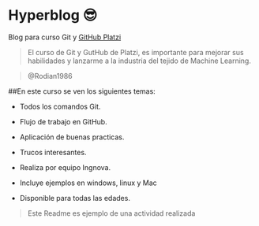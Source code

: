 # Hyperblog 😎
Blog para curso Git y [GitHub Platzi](https://platzi.com/cursos/git-github/ "GitHub Platzi")
>El curso de Git y GutHub de Platzi, es importante para mejorar sus habilidades y lanzarme a la industria del tejido de Machine Learning.

> @Rodian1986

##En este curso se ven los siguientes temas:

* Todos los comandos Git.
* Flujo de trabajo en GitHub.
* Aplicación de buenas practicas.
* Trucos interesantes.
* Realiza por equipo Ingnova.

* Incluye ejemplos en windows, linux y Mac
* Disponible para todas las edades.
>Este  Readme es ejemplo de una actividad realizada